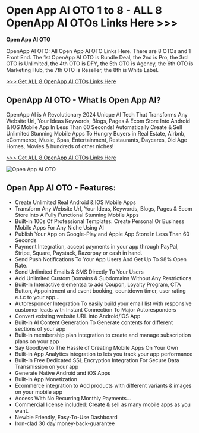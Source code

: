 # Open App AI OTO 1 to 8 - ALL 8 OpenApp AI OTOs Links Here >>>

**Open App AI OTO**

OpenApp AI OTO: All Open App AI OTO Links Here. There are 8 OTOs and 1 Front End. The 1st OpenApp AI OTO is Bundle Deal, the 2nd is Pro, the 3rd OTO is Unlimited, the 4th OTO is DFY, the 5th OTO is Agency, the 6th OTO is Marketing Hub, the 7th OTO is Reseller, the 8th is White Label.

[>>> Get ALL 8 OpenApp AI OTOs Links Here](https://jvproducts.club/openapp-ai-oto/)

## OpenApp AI OTO - What Is Open App AI?

OpenApp AI is A Revolutionary 2024 Unique AI Tech That Transforms Any Website Url, Your Ideas Keywords, Blogs, Pages & Ecom Store Into Android & IOS Mobile App In Less Than 60 Seconds! Automatically Create & Sell Unlimited Stunning Mobile Apps To Hungry Buyers in Real Estate, Airbnb, eCommerce, Music, Spas, Entertainment, Restaurants, Daycares, Old Age Homes, Movies & hundreds of other niches!

[>>> Get ALL 8 OpenApp AI OTOs Links Here](https://jvproducts.club/openapp-ai-oto/)

![Open App AI OTO](https://github.com/user-attachments/assets/12c5632f-82ab-4a43-acd7-773e82af8cc1)

## Open App AI OTO - Features:

- Create Unlimited Real  Android & IOS Mobile Apps
- Transform Any Website Url, Your Ideas, Keywords, Blogs, Pages & Ecom Store into A Fully Functional Stunning Mobile Apps 
- Built-in 100s Of Professional Templates: Create Personal Or Business Mobile Apps For Any Niche Using Al 
- Publish Your App on Google-Play and Apple App Store In Less Than 60 Seconds 
- Payment Integration, accept payments in your app through PayPal, Stripe, Square, Paystack, Razorpay or cash in hand. 
- Send Push Notifications To Your App Users And Get Up To 98% Open Rate. 
- Send Unlimited Emails & SMS Directly To Your Users 
- Add Unlimited Custom Domains & Subdomains Without Any Restrictions. 
- Built-In Interactive elementsa to add Coupon, Loyalty Program, CTA Button, Appointment and event booking, countdown timer, user rating e.t.c to your app... 
- Autoresponder Integration To easily build your email list with responsive customer leads with Instant Connection To Major Autoresponders
- Convert existing website URL into Android/iOS App
- Built-in Al Content Generation To Generate contents for different sections of your app 
- Built-in membership plan integration to create and manage subscription plans on your app 
- Say Goodbye to The Hassle of Creating Mobile Apps On Your Own 
- Built-in App Analytics integration to lets you track your app performance 
- Built-In Free Dedicated SSL Encryption Integration For Secure Data Transmission on your app 
- Generate Native Android and iOS Apps 
- Built-in App Monetization 
- Ecommerce integration to Add products with different variants & images on your mobile app 
- Access With No Recurring Monthly Payments... 
- Commercial license included: Create & sell as many mobile apps as you want. 
- Newbie Friendly, Easy-To-Use Dashboard 
- Iron-clad 30 day money-back-guarantee

